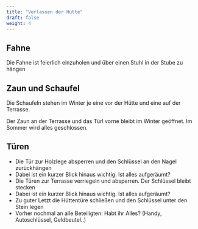 ```yaml
---
title: "Verlassen der Hütte"
draft: false
weight: 4
---
```


## Fahne

Die Fahne ist feierlich einzuholen und über einen Stuhl in der Stube zu hängen

## Zaun und Schaufel

Die Schaufeln stehen im Winter je eine vor der Hütte und eine auf der Terrasse.

Der Zaun an der Terrasse und das Türl vorne bleibt im Winter geöffnet. Im Sommer wird alles geschlossen.

## Türen

* Die Tür zur Holzlege absperren und den Schlüssel an den Nagel zurückhängen
* Dabei ist ein kurzer Blick hinaus wichtig. Ist alles aufgeräumt?
* Die Türen zur Terrasse verriegeln und absperren. Der Schlüssel bleibt stecken
* Dabei ist ein kurzer Blick hinaus wichtig. Ist alles aufgeräumt?
* Zu guter Letzt die Hüttentüre schließen und den Schlüssel unter den Stein legen
* Vorher nochmal an alle Beteiligten: Habt ihr Alles? (Handy, Autoschlüssel, Geldbeutel..)
